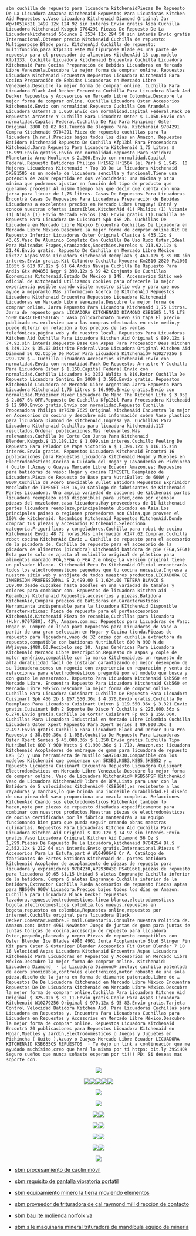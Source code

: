 
```
sbm cuchilla de repuesto para licuadora kitchenaidPiezas De Repuesto De La Licuadora Amazona Kitchenaid Repuestos Para Licuadoras Kitchen Aid Repuestos y.Vaso Licuadora Kitchenaid Diamond Original Jar Wpw10514321 1499 12x 124 92 sin interés Envío gratis Aspa Cuchilla Licuadora Kitchenaid Ksbgcb 9704291 Piezas De Repuesto De La Licuadorakitchenaid 56ounce B 3534 12x 294 50 sin interés Envío gratis Internacional.Obtener precio KitchenAid Cuchilla de repuesto: Multipurpose Blade para. KitchenAid Cuchilla de repuesto: multifunción,para kfp1333 este Multipurpose Blade es una parte de repuesto para el procesador de alimentos KitchenAid 13 cup,modelo kfp1333. Cuchilla Licuadora Kitchenaid Encuentra Cuchilla Licuadora Kitchenaid Para Cocina Preparación de Bebidas Licuadoras en Mercado Libre Venezuela.Descubre la mejor forma de comprar online. Repuestos Licuadora Kitchenaid Encuentra Repuestos Licuadora Kitchenaid Para Cocina Preparación de Bebidas Licuadoras en Mercado Libre Venezuela.Descubre la mejor forma de comprar online. Cuchilla Para Licuadora Black And Decker Encuentra Cuchilla Para Licuadora Black And Decker Repuestos y Accesorios en Mercado Libre Colombia.Descubre la mejor forma de comprar online. Cuchilla Licuadora Oster Accesorios kitchenaid.Envío con normalidad.Repuesto Cuchilla Con Arandela Licuadora Oster!!.$ 1.050.Envío con normalidad.Capital Federal.Pack De Repuestos Arrastre Y Cuchilla Para Licuadora Oster $ 1.150.Envío con normalidad.Capital Federal.Cuchilla De Pie Para Minipimer Oster Original 2800 01 02 031.Tuerca De Bloqueo Para. Kitchenaid 9704291 Compra Kitchenaid 9704291 Pieza de repuesto cuchillas para la licuadora (h.nr.).Precios bajos todos los días en Amazon. Repuestos Batidora Kitchenaid Repuesto De Cuchilla Kfp13bl Para Procesadora Kitcheaid.Jarra Repuesto Para Licuadora Kitchenaid 1,75 Litros $ 16.999.Envío gratis.Envío con normalidad.Repuesto Para Batidora Planetaria Arno Moulinex $ 2.200.Envío con normalidad.Capital Federal.Repuesto Batidores Philips Hr1562 Hr1564 (el Par) $ 1.945. 10 Mejores Licuadoras Kitchenaid • Top 10 De La licuadora Kitchenaid 5KSB1585 es un modelo de licuadora sencilla y funcional.Tiene una potencia de 240W repartida en dos velocidades: una máxima y otra mínima que podremos ajustar en función del tipo de producto que queramos procesar.Al mismo tiempo hay que decir que cuenta con una jarra para licuar de 1,75 litros. Casas De Repuestos Para Licuadoras Encontrá Casas De Repuestos Para Licuadoras Preparación de Bebidas Licuadoras a excelentes precios en Mercado Libre Uruguay! Entrá y conocé nuestras ofertas increíbles.KitchenAid (1) Philips (1) Vitamix (1) Ninja (1) Envío Mercado Envíos (24) Envío gratis (1).Cuchilla De Repuesto Para Licuadora De Cuisinart Spb 456 2b. Cuchillas De Licuadora en Mercado Libre México Encuentra Cuchillas De Licuadora en Mercado Libre México.Descubre la mejor forma de comprar online.Kit De Repuesto Inferior Licuadoras Oster Original Clasica $ 435.12x $ 43.65.Vaso De Aluminio Completo Con Cuchilla De Uso Rudo Oster,Ideal Para Malteadas Frapes,Granizados,Smoothies.Morelos $ 213.92.12x $ 21.46.Envío gratis. Repuesto De Cuchilla en Mercado Libre México Likt27 Aspas Vaso Licuadora Kitchenaid Reemplazo $ 469.12x $ 39 08 sin interés.Envío gratis.Kit Cilindro Cuchilla Kyocera Km2810 2820 Fs1060 1035t $ 623 97.12x $ 61 64.Andis Navaja Cuchilla De Repuesto Para Andis Gtx #04850 Negr $ 399.12x $ 39 42 Conjunto De Cuchillas Economicas Kitchenaid.Estado De México $ 149. Accessorios Sitio web oficial de KitchenAid Utilizamos cookies para ofrecerle la mejor experiencia posible cuando visite nuestro sitio web y para que nos ayude a mejorarlo.Más información Acerca de KitchenAid Repuestos Licuadora Kitchenaid Encuentra Repuestos Licuadora Kitchenaid Licuadoras en Mercado Libre Venezuela.Descubre la mejor forma de comprar online. Jarra Repuesto Para Licuadora Kitchenaid 1,75 Litros. Jarra de repuesto para LICUADORA KITCHENAID DIAMOND KSB1585 1.75 LTS 550W CARACTERISTICAS ° Vaso policarbonato nuevo sin tapa El precio publicado es exclusivo para las compras efectuadas en este medio,y puede diferir en relación a los precios de las ventas telefónicas,página web y de nuestro local. Repuestos Para Licuadoras Kitchen Aid Cuchilla Para Licuadora Kitchen Aid Original $ 899.12x $ 74.92.sin interés.Repuesto Base Con Aspas Para Procesador Deus Kitchen $ 349.12x $ 35.02.Distrito Federal.Vaso Licuadora Original Kitchen Aid Diamond 56 Oz.Cople De Motor Para Licuadora Kitchenaid® W10279256 $ 299.12x $ … Cuchilla Licuadora Accesorios kitchenaid.Envío con normalidad.Envío con normalidad.Pack De Repuestos Arrastre Y Cuchilla Para Licuadora Oster $ 1.150.Capital Federal.Envío con normalidad.Cuchilla Licuadora Hi 3252 Walita $ 810.Rotor Cuchilla De Repuesto Licuadora Santini Bm 2000 $ 3.590.Envío gratis. Repuestos Kitchenaid Licuadora en Mercado Libre Argentina Jarra Repuesto Para Licuadora Kitchenaid 1,75 Litros $ 16.999.Envío gratis.Envío con normalidad.Minipimer Mixer Licuadora De Mano The Kitchen Life $ 3.050 $ 2.867 6% OFF.Repuesto De Cuchilla Kfp13bl Para Procesadora Kitcheaid $ 12.990.Envío gratis.Envío con normalidad.Repuesto Cuchilla Procesadora Philips Hr7620 7625 Original KitchenAid Encuentra lo mejor en Accesorios de cocina y descubre más información sobre Vaso plastico para licuadora Diamond de KitchenAid.Ingresa ya. Cuchillas Para Licuadora Kitchenaid Cuchillas para licuadora kitchenaid.117 resultados.Ordenar publicaciones.Más relevantes.Más relevantes.Cuchilla De Corte Con Junta Para Kitchenaid Blender,Ksbgcb,$ 13,189.12x $ 1,099.sin interés.Cuchillo Peeling De Repuesto Para Pelador De Papa Victorio A $ 1,394.12x $ 116.15.sin interés.Envío gratis. Repuestos Licuadora Kitchenaid Encontrá 16 publicaciones para Repuestos Licuadora Kitchenaid Hogar y Muebles en Electrodomésticos,Cocina o Cuidado del Hogar y Lavandería en Pichincha ( Quito ),Azuay o Guayas Mercado Libre Ecuador Amazon.es: Repuestos para batidoras de vaso: Hogar y cocina TIMESETL Reemplazo de Licuadora,Pieza de Repuesto de Base para NutriBullet de 600W y 900W,Cuchilla de Acero Inoxidable Bullet Batidora Repuestos Exprimidor Mezclador de TIMESET EUR 16,99 Catálogo de fabricantes de Kitchenaid Partes Licuadora. Una amplia variedad de opciones de kitchenaid partes licuadora reemplazo está disponibles para usted,como por ejemplo piezas del mezclador,casa licuadora.Hay proveedores de 11 kitchenaid partes licuadora reemplazo,principalmente ubicados en Asia.Los principales países o regiones proveedores son China,que proveen el 100% de kitchenaid. Recambios Kitchenaid Repuestos KitchenAid.Donde comprar tus piezas y accesorios KitchenAid.Selecciona categoría.Frigoríficos y congeladores.Cuchilla para robot de cocina Kitchenaid Envío 48 72 horas.Más información.€147.62.Comprar.Cuchilla robot cocina KitchenAid Envío … Cuchilla de repuesto para el accesorio de la picadora de. Cuchilla de repuesto para el accesorio de la picadora de alimentos (picadora) KitchenAid batidora de pie (FGA,5FGA) Esta parte solo se ajusta al molinillo original de plástico para alimentos marcado FGA,5FGA o FGA 2.& nbsp; La versión original tiene un pulsador blanco. Kitchenaid Peru En KitchenAid Oficial encontrarás todos los electrodomésticos pequeños que tu cocina necesita.Ingresa a nuestro sitio web y antójate de todos nuestros productos.LICUADORA DE INMERSIÓN PROFESSIONAL S 2,499.00 S 1,624.00 TETERA BLANCO S 369.00.desde cupcakes hasta zoodles en una variedad de tamaños y colores para combinar con. Repuestos de licuadora kitchen aid  · Recambios Kitchenaid Repuestos,accesorios y piezas.Batidora KitchenAid,Compara precios de Batidoras en.Caracterнsticas: Herramienta indispensable para la licuadora KItchenAid Disponible Caracterнsticas: Pieza de repuesto para el portaaccesorios KitchenAid.KitchenAid Pieza de recambio,Cuchillas para licuadora (H.Nr.9707580). 42%. Amazon.com.mx: Repuestos para Licuadoras de Vaso: Hogar y. Compre en línea para Repuestos para Licuadoras de Vaso a partir de una gran selección en Hogar y Cocina tienda.Piezas de repuesto para licuadora,vaso de 32 onzas con cuchilla extractora de repuesto,compatible con batidoras Nutribullet 600 W 900 W.de WWjiuyue.$480.00.Recíbelo sep 10. Aspas Genéricas Para Licuadora Kitchenaid Mercado Libre Descripción.Repuesto de aspas y cople de motor genérico,compatible con la marca Kitchenaid,es un repuesto de alta durabilidad fácil de instalar garantizando el mejor desempeño de su licuadora,somos un negocio con experiencia en reparación y venta de refacciones para electrodomésticos pregunté por el modelo que busca y con gusto le asesoramos. Repuesto Para Licuadora Kitchenaid Ksb560 en Mercado Libre. Encuentra Repuesto Para Licuadora Kitchenaid Ksb560 en Mercado Libre México.Descubre la mejor forma de comprar online. Cuchilla Para Licuadora Cuisinart Cuchilla De Repuesto Para Licuadora Cuisinart Spb 456 2b $ 157.550.36x $ 4.376.Envío gratis.Cuchilla De Reemplazo Para Licuadora Cuisinart Univen $ 119.550.36x $ 3.321.Envío gratis.Cuisinart Bdh 2 Soporte De Disco Y Cuchilla $ 226.000.36x $ 6.278.Envío gratis.Cuchilla De Cortar Cuisinart Fp 8cb $ 159.000. Cuchillas Para Licuadora Industrial en Mercado Libre Colombia Cuchilla Licuadora Oster Xpert Repuesto Para Xpert Series $ 89.900.36x $ 2.497.Envío gratis.Cuchilla Para Licuadora Black And Decker Dura Pro Repuesto $ 38.000.36x $ 1.056.Cuchilla De Repuesto Para Licaudoras Oster Xpert Series $ 45.000.36x $ 1.250.Envío gratis.Cuchilla Tipo Nutribullet 600 Y 900 Watts $ 61.900.36x $ 1.719. Amazon.es: licuadora kitchenaid Acopladores de embrague de goma para licuadora de repuesto LKS (2) y una herramienta de husillo SA9704230.Compatible con los modelos Kitchenaid que comienzan con 5KSB3,KSB3,KSB5,5KSB52 y … Repuesto Licuadora Cuisinart Encuentra Repuesto Licuadora Cuisinart Electrodomésticos en Mercado Libre Venezuela.Descubre la mejor forma de comprar online. Vaso de Licuadora KitchenAid® KSB56PSF KitchenAid Vaso de Licuadora KitchenAid® libre de BPA,Listo para usar con la Batidora de 5 velocidades KitchenAid® (KSB560),es resistente a las rayaduras y manchas,lo que brinda una increíble durabilidad.El diseño de una pieza del vaso proporciona una mezcla completa. Refacciones KitchenAid Cuando sus electrodomésticos KitchenAid también lo hacen,opte por piezas de repuesto diseñadas específicamente para combinar con nuestros productos.Nuestras piezas de electrodomésticos de cocina certificadas por la fábrica mantendrán a su equipo funcionando bien para que pueda seguir creando obras maestras culinarias. Repuestos Para Licuadoras Kitchen Aid Cuchilla Para Licuadora Kitchen Aid Original $ 899.12x $ 74 92 sin interés.Envío gratis.Vaso Licuadora Original Kitchen Aid Diamond 56 Oz $ 1,299.Piezas De Repuesto De La Licuadora,kitchenaid 9704254 Bl.$ 2,552.12x $ 212 64 sin interés.Envío gratis.Internacional.Piezas Y Accesorios Para La Estufa,part # W10490648 Or A. Catálogo de fabricantes de Partes Batidora Kitchenaid de. partes batidora kitchenaid Acoplador de acoplamiento de piezas de repuesto para licuadora y exprimidores 9704230,AP2930430 PS401661,piezas de repuesto para licuadora $0.65 $1.15 Unidad 6 aletas Engranaje Cuchilla inferior de la batidora. Compra 6 aletas Engranaje Cuchilla inferior de la batidora,Extractor Cuchilla Rueda Accesorios de repuesto Piezas aptas para NB600W 900W Licuadora.Precios bajos todos los días en Amazon. Cuchilla para Licuadora Black Decker repuestos lavadora,repues,electrodomésticos,linea blanca,electrodomesticos bogota,electrodomesticos colombia,tos nuevos,repuestos en bogota,repuestos en colombia,Repuestos online,repuestos por internet.Cuchilla original para licuadora Black Decker.Comentar.Nombre.E mail.Comentario.Consulte nuestra Política de. Amazon.com: Oster 4961 NewOster Juego de juntas de goma para juntas de juntas tóricas de cocina,accesorio de repuesto para licuadora Oster,pequeño,plateado y negro Piezas de repuesto compatibles con Oster Blender Ice Blades 4980 4961 Junta Acoplamiento Stud Slinger Pin Kit para Oster & Osterizer Blender Accesorios Fit Oster Blender 7 10 16 Velocidad Aspas Licuadora Kitchenaid Encuentra Aspas Licuadora Kitchenaid Para Licuadoras en Repuestos y Accesorios en Mercado Libre México.Descubre la mejor forma de comprar online. KitchenAid: Licuadora Diamond  · La Licuadora Diamond® incluye cuchilla patentada de acero inoxidable,controles electrónicos,motor robusto de una sola pieza,diseño de la jarra en forma de diamante patentado,libre de … Repuestos De De Licuadora Kitchenaid en Mercado Libre México Encuentra Repuestos De De Licuadora Kitchenaid en Mercado Libre México.Descubre la mejor forma de comprar online.Cuchilla Para Licuadora Kitchen Aid Original $ 325.12x $ 32 11.Envío gratis.Cople Para Aspas Licuadora Kitchenaid W10279256 Original $ 970.12x $ 95 83.Envío gratis.Tarjeta Control Velocidad Batidora Kitchen Aid. Para Licuadoras Cuchillas para Licuadora en Repuestos y. Encuentra Para Licuadoras Cuchillas para Licuadora en Repuestos y Accesorios en Mercado Libre México.Descubre la mejor forma de comprar online. Repuestos Licuadora Kitchenaid Encontrá 20 publicaciones para Repuestos Licuadora Kitchenaid en Hogar,Muebles y Jardín,Electrodomésticos o Juegos y Juguetes en Pichincha ( Quito ),Azuay o Guayas Mercado Libre Ecuador LICUADORA KITCHENAID KSB655CS REPUESTOS  · Te dejo un link a continuación que me ayudado muchísimo,creo que hará lo mismo por ti https: bit.ly 39SiH0k Seguro sueños que nunca soñaste esperan por ti!!! PD: Si deseas mas soporte con. 
```

<div align="center">

<a href="https://es-crusher.shibang-china.com/github&k=sbm+cuchilla+de+repuesto+para+licuadora+kitchenaid"><img src="https://static.shibang-china.com/es/crusher/logo.jpg"></a>

<a href="https://es-crusher.shibang-china.com/github&k=sbm+cuchilla+de+repuesto+para+licuadora+kitchenaid"><img src="https://static.shibang-china.com/es/crusher/index.jpg"></a><a href="https://es-crusher.shibang-china.com/material.htmlgithub&k=sbm+cuchilla+de+repuesto+para+licuadora+kitchenaid"><img src="https://static.shibang-china.com/es/crusher/material.jpg"></a><a href="https://es-crusher.shibang-china.com/application.htmlgithub&k=sbm+cuchilla+de+repuesto+para+licuadora+kitchenaid"><img src="https://static.shibang-china.com/es/crusher/application.jpg"></a><a href="https://es-crusher.shibang-china.com/aboutus.htmlgithub&k=sbm+cuchilla+de+repuesto+para+licuadora+kitchenaid"><img src="https://static.shibang-china.com/es/crusher/aboutus.jpg"></a><a href="https://es-crusher.shibang-china.com/contact.htmlgithub&k=sbm+cuchilla+de+repuesto+para+licuadora+kitchenaid"><img src="https://static.shibang-china.com/es/crusher/contact.jpg"></a>

<a href="https://es-crusher.shibang-china.com/github&k=sbm+cuchilla+de+repuesto+para+licuadora+kitchenaid"><img src="https://static.shibang-china.com/es/crusher/banner.jpg"></a>

<a href="https://swt.shibang-china.com/github&k=sbm+cuchilla+de+repuesto+para+licuadora+kitchenaid"><img src="https://static.shibang-china.com/es/crusher/text.jpg"></a>

<a href="https://swt.shibang-china.com/github&k=sbm+cuchilla+de+repuesto+para+licuadora+kitchenaid"><img src="https://static.shibang-china.com/es/crusher/chat.jpg"></a><a href="https://es-crusher.shibang-china.com/contact.htmlgithub&k=sbm+cuchilla+de+repuesto+para+licuadora+kitchenaid"><img src="https://static.shibang-china.com/es/crusher/message.jpg"></a>

<a href="https://es-crusher.shibang-china.com/products/pe.htmlgithub&k=sbm+cuchilla+de+repuesto+para+licuadora+kitchenaid"><img src="https://static.shibang-china.com/es/crusher/pe.jpg"></a><a href="https://es-crusher.shibang-china.com/products/pf.htmlgithub&k=sbm+cuchilla+de+repuesto+para+licuadora+kitchenaid"><img src="https://static.shibang-china.com/es/crusher/pf.jpg"></a>

<a href="https://es-crusher.shibang-china.com/products/hpt.htmlgithub&k=sbm+cuchilla+de+repuesto+para+licuadora+kitchenaid"><img src="https://static.shibang-china.com/es/crusher/hpt.jpg"></a><a href="https://es-crusher.shibang-china.com/products/vsi.htmlgithub&k=sbm+cuchilla+de+repuesto+para+licuadora+kitchenaid"><img src="https://static.shibang-china.com/es/crusher/vsi.jpg"></a>

<a href="https://es-crusher.shibang-china.com/products/klv.htmlgithub&k=sbm+cuchilla+de+repuesto+para+licuadora+kitchenaid"><img src="https://static.shibang-china.com/es/crusher/klv.jpg"></a><a href="https://es-crusher.shibang-china.com/products/portable.htmlgithub&k=sbm+cuchilla+de+repuesto+para+licuadora+kitchenaid"><img src="https://static.shibang-china.com/es/crusher/portable.jpg"></a>

<a href="https://swt.shibang-china.com/github&k=sbm+cuchilla+de+repuesto+para+licuadora+kitchenaid"><img src="https://static.shibang-china.com/es/crusher/case.jpg"></a>

</div>


* [sbm procesamiento de caolín móvil](sbm%20procesamiento%20de%20caol%C3%ADn%20m%C3%B3vil.md)

* [sbm requisito de pantalla vibratoria portátil](sbm%20requisito%20de%20pantalla%20vibratoria%20port%C3%A1til.md)

* [sbm equipamiento minero la tierra moviendo elementos](sbm%20equipamiento%20minero%20la%20tierra%20moviendo%20elementos.md)

* [sbm proveedor de trituradora de cal raymond mill dirección de contacto](sbm%20proveedor%20de%20trituradora%20de%20cal%20raymond%20mill%20direcci%C3%B3n%20de%20contacto.md)

* [sbm bau ite molienda norfolk va](sbm%20bau%20ite%20molienda%20norfolk%20va.md)

* [sbm s le maquinaria mineral trituradora de mandíbula equipo de minería](sbm%20s%20le%20maquinaria%20mineral%20trituradora%20de%20mand%C3%ADbula%20equipo%20de%20miner%C3%ADa.md)